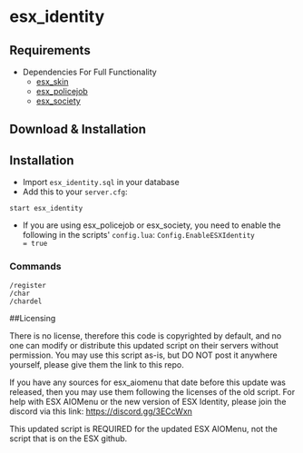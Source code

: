 # esx_identity

## Requirements
* Dependencies For Full Functionality
  * [esx_skin](https://github.com/ESX-Org/esx_skin)
  * [esx_policejob](https://github.com/ESX-Org/esx_policejob)
  * [esx_society](https://github.com/ESX-Org/esx_society)

## Download & Installation

## Installation
- Import `esx_identity.sql` in your database
- Add this to your `server.cfg`:

```
start esx_identity
```

- If you are using esx_policejob or esx_society, you need to enable the following in the scripts' `config.lua`:
```Config.EnableESXIdentity          = true```

### Commands
```
/register
/char
/chardel
```

##Licensing

There is no license, therefore this code is copyrighted by default, and no one can modify or distribute this updated script on their servers without permission. You may use this script as-is, but DO NOT post it anywhere yourself, please give them the link to this repo.

If you have any sources for esx_aiomenu that date before this update was released, then you may use them following the licenses of the old script. For help with ESX AIOMenu or the new version of ESX Identity, please join the discord via this link: https://discord.gg/3ECcWxn

This updated script is REQUIRED for the updated ESX AIOMenu, not the script that is on the ESX github.
